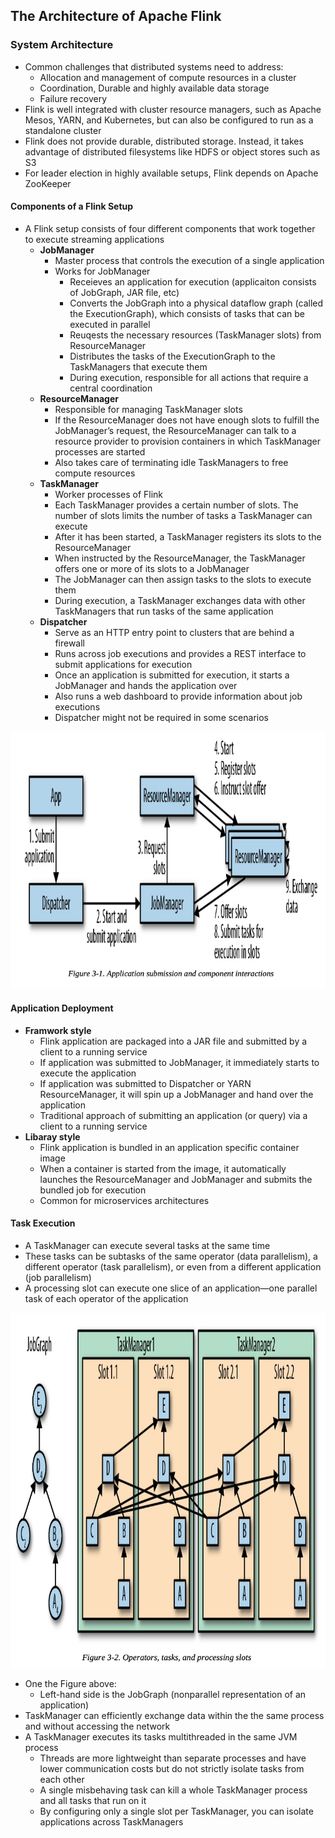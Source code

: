 ## The Architecture of Apache Flink

### System Architecture

- Common challenges that distributed systems need to address:
  - Allocation and management of compute resources in a cluster
  - Coordination, Durable and highly available data storage
  - Failure recovery
- Flink is well integrated with cluster resource managers, such as Apache Mesos, YARN, and Kubernetes, but can also be configured to run as a standalone cluster
- Flink does not provide durable, distributed storage. Instead, it takes advantage of distributed filesystems like HDFS or object stores such as S3
- For leader election in highly available setups, Flink depends on Apache ZooKeeper

#### Components of a Flink Setup

- A Flink setup consists of four different components that work together to execute streaming applications
  - **JobManager**
    - Master process that controls the execution of a single application
    - Works for JobManager
      - Receieves an application for execution (applicaiton consists of JobGraph, JAR file, etc)
      - Converts the JobGraph into a physical dataflow graph (called the ExecutionGraph), which consists of tasks that can be executed in parallel
      - Reuqests the necessary resources (TaskManager slots) from ResourceManager
      - Distributes the tasks of the ExecutionGraph to the TaskManagers that execute them
      - During execution, responsible for all actions that require a central coordination
  - **ResourceManager**
    - Responsible for managing TaskManager slots
    - If the ResourceManager does not have enough slots to fulfill the JobManager’s request, the ResourceManager can talk to a resource provider to provision containers in which TaskManager processes are started
    - Also takes care of terminating idle TaskManagers to free compute resources
  - **TaskManager**
    - Worker processes of Flink
    - Each TaskManager provides a certain number of slots. The number of slots limits the number of tasks a TaskManager can execute
    - After it has been started, a TaskManager registers its slots to the ResourceManager
    - When instructed by the ResourceManager, the TaskManager offers one or more of its slots to a JobManager
    - The JobManager can then assign tasks to the slots to execute them
    - During execution, a TaskManager exchanges data with other TaskManagers that run tasks of the same application
  - **Dispatcher**
    - Serve as an HTTP entry point to clusters that are behind a firewall
    - Runs across job executions and provides a REST interface to submit applications for execution
    - Once an application is submitted for execution, it starts a JobManager and hands the application over
    - Also runs a web dashboard to provide information about job executions
    - Dispatcher might not be required in some scenarios

![](./component_interactions.png)

#### Application Deployment

- **Framwork style**
  - Flink application are packaged into a JAR file and submitted by a client to a running service
  - If application was submitted to JobManager, it immediately starts to execute the application
  - If application was submitted to Dispatcher or YARN ResourceManager, it will spin up a JobManager and hand over the application
  - Traditional approach of submitting an application (or query) via a client to a running service
- **Libaray style**
  - Flink application is bundled in an application specific container image
  - When a container is started from the image, it automatically launches the ResourceManager and JobManager and submits the bundled job for execution
  - Common for microservices architectures

#### Task Execution

- A TaskManager can execute several tasks at the same time
- These tasks can be subtasks of the same operator (data parallelism), a different operator (task parallelism), or even from a different application (job parallelism)
- A processing slot can execute one slice of an application—one parallel task of each operator of the application

![](./operator_tasks_and_slots.png)

- One the Figure above:
  - Left-hand side is the JobGraph (nonparallel representation of an application)
- TaskManager can efficiently exchange data within the the same process and without accessing the network
- A TaskManager executes its tasks multithreaded in the same JVM process
  - Threads are more lightweight than separate processes and have lower communication costs but do not strictly isolate tasks from each other
  - A single misbehaving task can kill a whole TaskManager process and all tasks that run on it
  - By configuring only a single slot per TaskManager, you can isolate applications across TaskManagers